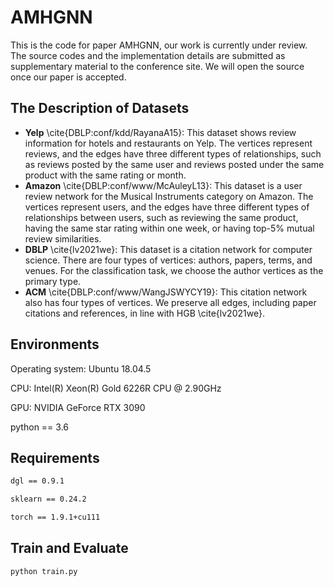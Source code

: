 # AMHGNN

This is the code for paper AMHGNN, our work is currently under review. The source codes and the implementation details are submitted as supplementary material to the conference site. We will open the source once our paper is accepted.


## The Description of Datasets
- **Yelp** \cite{DBLP:conf/kdd/RayanaA15}: This dataset shows review information for hotels and restaurants on Yelp. The vertices represent reviews, and the edges have three different types of relationships, such as reviews posted by the same user and reviews posted under the same product with the same rating or month.
- **Amazon** \cite{DBLP:conf/www/McAuleyL13}: This dataset is a user review network for the Musical Instruments category on Amazon. The vertices represent users, and the edges have three different types of relationships between users, such as reviewing the same product, having the same star rating within one week, or having top-5% mutual review similarities.
- **DBLP** \cite{lv2021we}: This dataset is a citation network for computer science. There are four types of vertices: authors, papers, terms, and venues. For the classification task, we choose the author vertices as the primary type.
- **ACM** \cite{DBLP:conf/www/WangJSWYCY19}: This citation network also has four types of vertices. We preserve all edges, including paper citations and references, in line with HGB \cite{lv2021we}.

## Environments

Operating system:  Ubuntu 18.04.5

CPU: Intel(R) Xeon(R) Gold 6226R CPU @ 2.90GHz

GPU: NVIDIA GeForce RTX 3090

python == 3.6

## Requirements
``` bash
dgl == 0.9.1

sklearn == 0.24.2

torch == 1.9.1+cu111
```

## Train and Evaluate

``` bash
python train.py
```
